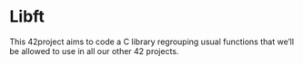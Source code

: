 # Libft
This 42project aims to code a C library regrouping usual functions that we’ll be allowed to use in all our other 42 projects.
